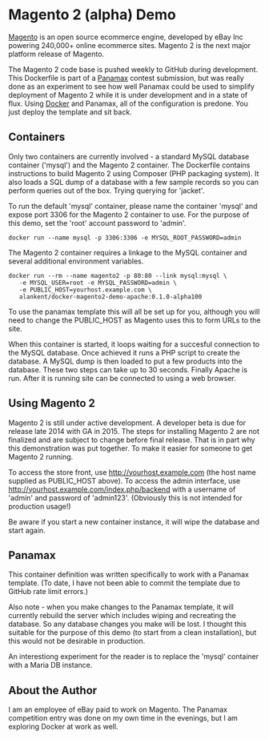 # Magento 2 (alpha) Demo

[Magento](http://magento.com/) is an open source ecommerce engine,
developed by eBay Inc powering 240,000+ online ecommerce sites.
Magento 2 is the next major platform release of Magento.

The Magento 2 code base is pushed weekly to GitHub during development.
This Dockerfile is part of a [Panamax](http://panamax.io) contest
submission, but was really done as an experiment to see how well Panamax could
be used to simplify deployment of Magento 2 while it is under development
and in a state of flux. Using [Docker](http://docker.com) and Panamax, all of
the configuration is predone. You just deploy the template and sit back.

## Containers

Only two containers are currently involved - a standard MySQL database
container ('mysql') and the Magento 2 container. The Dockerfile contains
instructions to build Magento 2 using Composer (PHP packaging system). It
also loads a SQL dump of a database with a few sample records so you
can perform queries out of the box. Trying querying for 'jacket'.

To run the default 'mysql' container, please name the container 'mysql'
and expose port 3306 for the Magento 2 container to use. For the purpose
of this demo, set the 'root' account password to 'admin'.

    docker run --name mysql -p 3306:3306 -e MYSQL_ROOT_PASSWORD=admin

The Magento 2 container requires a linkage to the MySQL container and
several additional environment variables.

    docker run --rm --name magento2 -p 80:80 --link mysql:mysql \
       -e MYSQL_USER=root -e MYSQL_PASSWORD=admin \
       -e PUBLIC_HOST=yourhost.example.com \
       alankent/docker-magento2-demo-apache:0.1.0-alpha100

To use the panamax template this will all be set up for you, although
you will need to change the PUBLIC_HOST as Magento uses this to form
URLs to the site.

When this container is started, it loops waiting for a succesful
connection to the MySQL database. Once achieved it runs a PHP script
to create the database. A MySQL dump is then loaded to put a few
products into the database. These two steps can take up to 30 seconds.
Finally Apache is run. After it is running site can be connected to
using a web browser.

## Using Magento 2

Magento 2 is still under active development. A developer beta is due
for release late 2014 with GA in 2015. The steps for installing
Magento 2 are not finalized and are subject to change before final
release. That is in part why this demonstration was put together.
To make it easier for someone to get Magento 2 running.

To access the store front, use http://yourhost.example.com (the host
name supplied as PUBLIC_HOST above). To access the admin interface,
use http://yourhost.example.com/index.php/backend with a username
of 'admin' and password of 'admin123'. (Obviously this is not
intended for production usage!)

Be aware if you start a new container instance, it will wipe the
database and start again.

## Panamax

This container definition was written specifically to work with a
Panamax template. (To date, I have not been able to commit the template
due to GitHub rate limit errors.)

Also note - when you make changes to the Panamax template, it will
currently rebuild the server which includes wiping and recreating the
database. So any database changes you make will be lost. I thought
this suitable for the purpose of this demo (to start from a clean
installation), but this would not be desirable in production.

An interestiong experiment for the reader is to replace the 'mysql'
container with a Maria DB instance.

## About the Author

I am an employee of eBay paid to work on Magento. The Panamax competition
entry was done on my own time in the evenings, but I am exploring Docker
at work as well.

